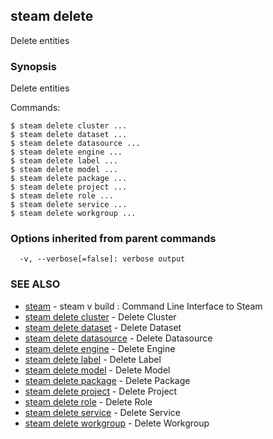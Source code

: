 ## steam delete

Delete entities

### Synopsis


Delete entities

Commands:

    $ steam delete cluster ...
    $ steam delete dataset ...
    $ steam delete datasource ...
    $ steam delete engine ...
    $ steam delete label ...
    $ steam delete model ...
    $ steam delete package ...
    $ steam delete project ...
    $ steam delete role ...
    $ steam delete service ...
    $ steam delete workgroup ...

### Options inherited from parent commands

```
  -v, --verbose[=false]: verbose output
```

### SEE ALSO
* [steam](steam.md)	 - steam v build : Command Line Interface to Steam
* [steam delete cluster](steam_delete_cluster.md)	 - Delete Cluster
* [steam delete dataset](steam_delete_dataset.md)	 - Delete Dataset
* [steam delete datasource](steam_delete_datasource.md)	 - Delete Datasource
* [steam delete engine](steam_delete_engine.md)	 - Delete Engine
* [steam delete label](steam_delete_label.md)	 - Delete Label
* [steam delete model](steam_delete_model.md)	 - Delete Model
* [steam delete package](steam_delete_package.md)	 - Delete Package
* [steam delete project](steam_delete_project.md)	 - Delete Project
* [steam delete role](steam_delete_role.md)	 - Delete Role
* [steam delete service](steam_delete_service.md)	 - Delete Service
* [steam delete workgroup](steam_delete_workgroup.md)	 - Delete Workgroup

